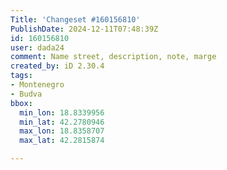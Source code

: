 ```yaml
---
Title: 'Changeset #160156810'
PublishDate: 2024-12-11T07:48:39Z
id: 160156810
user: dada24
comment: Name street, description, note, marge
created_by: iD 2.30.4
tags:
- Montenegro
- Budva
bbox:
  min_lon: 18.8339956
  min_lat: 42.2780946
  max_lon: 18.8358707
  max_lat: 42.2815874

---
```

